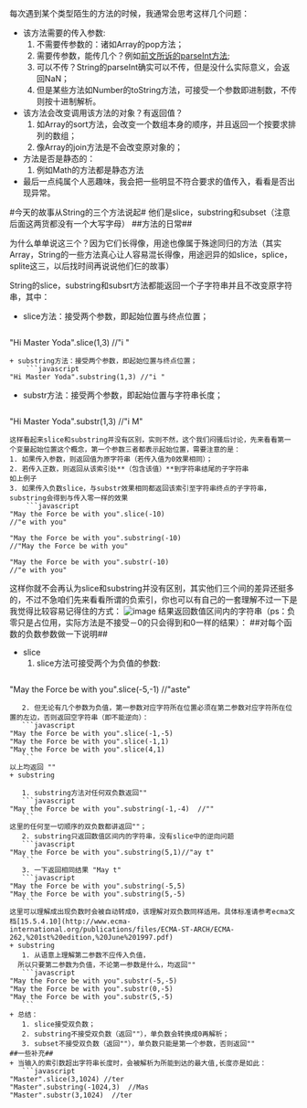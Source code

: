每次遇到某个类型陌生的方法的时候，我通常会思考这样几个问题：
* 该方法需要的传入参数:
    1. 不需要传参数的：诸如Array的pop方法；
    2. 需要传参数，能传几个？例如[前文所诉的parseInt方法](https://github.com/gknpezgssb/blog/blob/master/一道JS试题引发的思考.md);
    3. 可以不传？String的parseInt确实可以不传，但是没什么实际意义，会返回NaN；
    4. 但是某些方法如Number的toString方法，可接受一个参数即进制数，不传则按十进制解析。
* 该方法会改变调用该方法的对象？有返回值？
    1. 如Array的sort方法，会改变一个数组本身的顺序，并且返回一个按要求排列的数组；
    2. 像Array的join方法是不会改变原对象的；
* 方法是否是静态的：
    1. 例如Math的方法都是静态方法
* 最后一点纯属个人恶趣味，我会把一些明显不符合要求的值传入，看看是否出现异常。

#今天的故事从String的三个方法说起#
他们是slice，substring和subset（注意后面这两货都没有一个大写字母）
##方法的日常##

为什么单单说这三个？因为它们长得像，用途也像属于殊途同归的方法（其实Array，String的一些方法真心让人容易混长得像，用途迥异的如slice，splice，splite这三，以后找时间再说说他们仨的故事）

String的slice，substring和subsrt方法都能返回一个子字符串并且不改变原字符串，其中：
+ slice方法：接受两个参数，即起始位置与终点位置；
    ```javascript
"Hi Master Yoda".slice(1,3) //"i "
```
+ substring方法：接受两个参数，即起始位置与终点位置；
    ```javascript
"Hi Master Yoda".substring(1,3) //"i "
```
+ substr方法：接受两个参数，即起始位置与字符串长度；
    ```javascript
"Hi Master Yoda".substr(1,3) //"i M"
```
这样看起来slice和substring并没有区别，实则不然，这个我们闷骚后讨论，先来看看第一个变量起始位置这个概念，第一个参数三者都表示起始位置，需要注意的是：
1. 如果传入参数，则返回值为原字符串（若传入值为0效果相同）；
2. 若传入正数，则返回从该索引处**（包含该值）**到字符串结尾的子字符串
如上例子
3. 如果传入负数slice，与substr效果相同都返回该索引至字符串终点的子字符串，substring会得到与传入零一样的效果
    ```javascript
"May the Force be with you".slice(-10)  
//"e with you"

"May the Force be with you".substring(-10)   
//"May the Force be with you"

"May the Force be with you".substr(-10)   
//"e with you"
```
这样你就不会再认为slice和substring并没有区别，其实他们三个间的差异还挺多的，不过不急咱们先来看看所谓的负索引，你也可以有自己的一套理解不过一下是我觉得比较容易记得住的方式：
![image](https://sfault-image.b0.upaiyun.com/110/386/1103869080-578b6d5d86109)
结果返回数值区间内的字符串（ps：负零只是占位用，实际方法是不接受－0的只会得到和0一样的结果）：
##对每个函数的负数参数做一下说明##
+ slice
    1. slice方法可接受两个为负值的参数:
    ```javascript
"May the Force be with you".slice(-5,-1) //"aste"
 ```   
    2. 但无论有几个参数为负值，第一参数对应字符所在位置必须在第二参数对应字符所在位置的左边，否则返回空字符串（即不能逆向）：
    ```javascript
"May the Force be with you".slice(-1,-5)
"May the Force be with you".slice(-1,1)
"May the Force be with you".slice(4,1)
    ```
以上均返回 ""
+ substring

    1. substring方法对任何双负数返回""
    ```javascript
"May the Force be with you".substring(-1,-4)  //""
    ```
这里的任何至一切顺序的双负数都讲返回""；
    2. substring只返回数值区间内的字符串，没有slice中的逆向问题
    ```javascript
"May the Force be with you".substring(5,1)//"ay t"
    ```
    3. 一下返回相同结果 "May t"
    ```javascript
"May the Force be with you".substring(-5,5)
"May the Force be with you".substring(5,-5)
    ``` 
这里可以理解成出现负数时会被自动转成0，该理解对双负数同样适用。具体标准请参考ecma文档[15.5.4.10](http://www.ecma-international.org/publications/files/ECMA-ST-ARCH/ECMA-262,%201st%20edition,%20June%201997.pdf)
+ substring
    1. 从语意上理解第二参数不应传入负值，
   所以只要第二参数为负值，不论第一参数是什么，均返回""
    ```javascript
"May the Force be with you".substr(-5,-5)
"May the Force be with you".substr(0,-5)
"May the Force be with you".substr(5,-5)
    ```
+ 总结：
    1. slice接受双负数；
    2. substring不接受双负数（返回""），单负数会转换成0再解析；
    3. subset不接受双负数（返回""），单负数只能是第一个参数，否则返回""
##一些补充##
+ 当输入的索引数超出字符串长度时，会被解析为所能到达的最大值,长度亦是如此：
    ```javascript
"Master".slice(3,1024) //ter
"Master".substring(-1024,3)  //Mas
"Master".substr(3,1024)  //ter
```